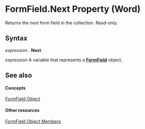 
# FormField.Next Property (Word)

Returns the next form field in the collection. Read-only.


## Syntax

 _expression_ . **Next**

 _expression_ A variable that represents a **[FormField](c3c07344-06b2-fe86-6fcb-b9c63a991bcc.md)** object.


## See also


#### Concepts


[FormField Object](c3c07344-06b2-fe86-6fcb-b9c63a991bcc.md)
#### Other resources


[FormField Object Members](e7d1b5d7-e1b3-b602-98c4-d0d4dc2288e5.md)

